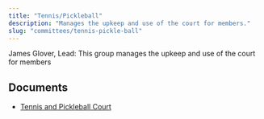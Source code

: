 ```yaml
---
title: "Tennis/Pickleball"
description: "Manages the upkeep and use of the court for members."
slug: "committees/tennis-pickle-ball"
---
```


James Glover, Lead: This group manages the upkeep and use of the court for members

## Documents

- [Tennis and Pickleball Court](/uploads/2022/03/Falls-Creek-Ranch-Tennis-and-Pickleball-Court.pdf)


